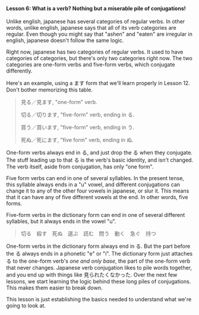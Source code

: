 #### Lesson 6: What is a verb? Nothing but a miserable pile of conjugations!

Unlike english, japanese has several categories of regular verbs. In other words, unlike english, japanese says that all of its verb categories are regular. Even though you might say that "ashen" and "eaten" are irregular in english, japanese doesn't follow the same logic.

Right now, japanese has two categories of regular verbs. It used to have categories of categories, but there's only two categories right now. The two categories are one-form verbs and five-form verbs, which conjugate differently.

Here's an example, using a ます form that we'll learn properly in Lesson 12. Don't bother memorizing this table.

> 見る／見ます, "one-form" verb.
>
> 切る／切ります, "five-form" verb, ending in る.
>
> 買う／買います, "five-form" verb, ending in う.
>
> 死ぬ／死にます, "five form" verb, ending in ぬ.

One-form verbs always end in る, and just drop the る when they conjugate. The stuff leading up to that る is the verb's basic identity, and isn't changed. The verb itself, aside from conjugation, has only "one form".

Five form verbs can end in one of several syllables. In the present tense, this syllable always ends in a "u" vowel, and different conjugations can change it to any of the other four vowels in japanese, or slur it. This means that it can have any of five different vowels at the end. In other words, five forms.

Five-form verbs in the dictionary form can end in one of several different syllables, but it always ends in the vowel "u".

> 切る　殺す　死ぬ　選ぶ　読む　問う　動く　急ぐ　持つ

One-form verbs in the dictionary form always end in る. But the part before the る always ends in a phonetic "e" or "i". The dictionary form just attaches る to the one-form verb's _one and only base_, the part of the one-form verb that never changes.
Japanese verb conjugation likes to pile words together, and you end up with things like 見られたくなかった. Over the next few lessons, we start learning the logic behind these long piles of conjugations. This makes them easier to break down.

This lesson is just establishing the basics needed to understand what we're going to look at.
